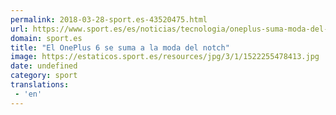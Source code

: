 ```yaml
---
permalink: 2018-03-28-sport.es-43520475.html
url: https://www.sport.es/es/noticias/tecnologia/oneplus-suma-moda-del-notch-6722355?utm_source=rss-noticias&utm_medium=feed&utm_campaign=tecnologia
domain: sport.es
title: "El OnePlus 6 se suma a la moda del notch"
image: https://estaticos.sport.es/resources/jpg/3/1/1522255478413.jpg
date: undefined
category: sport
translations: 
 - 'en'
---
```


